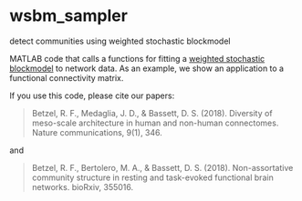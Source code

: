 # wsbm_sampler
detect communities using weighted stochastic blockmodel

MATLAB code that calls a functions for fitting a [weighted stochastic blockmodel](http://tuvalu.santafe.edu/~aaronc/wsbm/) to network data. As an example, we show an application to a functional connectivity matrix.

If you use this code, please cite our papers:
>Betzel, R. F., Medaglia, J. D., & Bassett, D. S. (2018). Diversity of meso-scale architecture in human and non-human connectomes. Nature communications, 9(1), 346.

and

>Betzel, R. F., Bertolero, M. A., & Bassett, D. S. (2018). Non-assortative community structure in resting and task-evoked functional brain networks. bioRxiv, 355016.
